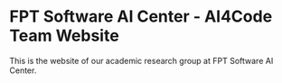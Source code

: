 # FPT Software AI Center - AI4Code Team Website

This is the website of our academic research group at FPT Software AI Center.


